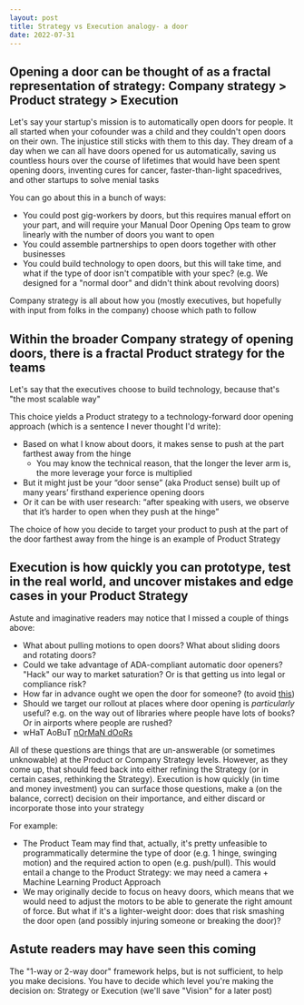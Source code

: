 ```yaml
---
layout: post
title: Strategy vs Execution analogy- a door
date: 2022-07-31
---
```



## Opening a door can be thought of as a fractal representation of strategy: Company strategy > Product strategy > Execution

Let's say your startup's mission is to automatically open doors for people. It all started when your cofounder was a child and they couldn't open doors on their own. The injustice still sticks with them to this day. They dream of a day when we can all have doors opened for us automatically, saving us countless hours over the course of lifetimes that would have been spent opening doors, inventing cures for cancer, faster-than-light spacedrives, and other startups to solve menial tasks

You can go about this in a bunch of ways:
* You could post gig-workers by doors, but this requires manual effort on your part, and will require your Manual Door Opening Ops team to grow linearly with the number of doors you want to open
* You could assemble partnerships to open doors together with other businesses 
* You could build technology to open doors, but this will take time, and what if the type of door isn't compatible with your spec? (e.g. We designed for a "normal door" and didn't think about revolving doors)

Company strategy is all about how you (mostly executives, but hopefully with input from folks in the company) choose which path to follow


## Within the broader Company strategy of opening doors, there is a fractal Product strategy for the teams
Let's say that the executives choose to build technology, because that's "the most scalable way"

This choice yields a Product strategy to a technology-forward door opening approach (which is a sentence I never thought I'd write):
* Based on what I know about doors, it makes sense to push at the part farthest away from the hinge
   * You may know the technical reason, that the longer the lever arm is, the more leverage your force is multiplied
* But it might just be your “door sense” (aka Product sense) built up of many years’ firsthand experience opening doors
* Or it can be with user research: “after speaking with users, we observe that it’s harder to open when they push at the hinge”

The choice of how you decide to target your product to push at the part of the door farthest away from the hinge is an example of Product Strategy


## Execution is how quickly you can prototype, test in the real world, and uncover mistakes and edge cases in your Product Strategy

Astute and imaginative readers may notice that I missed a couple of things above:
* What about pulling motions to open doors? What about sliding doors and rotating doors?
* Could we take advantage of ADA-compliant automatic door openers? "Hack" our way to market saturation? Or is that getting us into legal or compliance risk?
* How far in advance ought we open the door for someone? (to avoid [this](https://www.youtube.com/watch?v=QpRO39X1rTk))
* Should we target our rollout at places where door opening is _particularly_ useful? e.g. on the way out of libraries where people have lots of books? Or in airports where people are rushed? 
* wHaT AoBuT [nOrMaN dOoRs](https://99percentinvisible.org/article/norman-doors-dont-know-whether-push-pull-blame-design/)


All of these questions are things that are un-answerable (or sometimes unknowable) at the Product or Company Strategy levels. However, as they come up, that should feed back into either refining the Strategy (or in certain cases, rethinking the Strategy). Execution is how quickly (in time and money investment) you can surface those questions, make a (on the balance, correct) decision on their importance, and either discard or incorporate those into your strategy

For example:
* The Product Team may find that, actually, it's pretty unfeasible to programmatically determine the type of door (e.g. 1 hinge, swinging motion) and the required action to open (e.g. push/pull). This would entail a change to the Product Strategy: we may need a camera + Machine Learning Product Approach
* We may originally decide to focus on heavy doors, which means that we would need to adjust the motors to be able to generate the right amount of force. But what if it's a lighter-weight door: does that risk smashing the door open (and possibly injuring someone or breaking the door)?


## Astute readers may have seen this coming

The "1-way or 2-way door" framework helps, but is not sufficient, to help you make decisions. You have to decide which level you're making the decision on: Strategy or Execution (we'll save "Vision" for a later post)